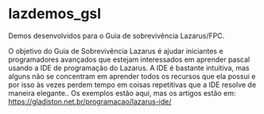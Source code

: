# lazdemos_gsl
Demos desenvolvidos para o Guia de sobrevivência Lazarus/FPC.

O objetivo do Guia de Sobrevivência Lazarus é ajudar iniciantes e programadores avançados que estejam interessados em aprender pascal usando a IDE de programação do Lazarus. A IDE é bastante intuitiva, mas alguns não se concentram em aprender todos os recursos que ela possui e por isso às vezes perdem tempo em coisas repetitivas que a IDE resolve de maneira elegante.. Os exemplos estão aqui, mas os artigos estão em:
https://gladiston.net.br/programacao/lazarus-ide/

